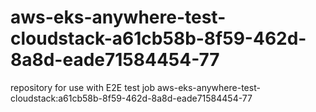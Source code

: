 # aws-eks-anywhere-test-cloudstack-a61cb58b-8f59-462d-8a8d-eade71584454-77
repository for use with E2E test job aws-eks-anywhere-test-cloudstack:a61cb58b-8f59-462d-8a8d-eade71584454-77
